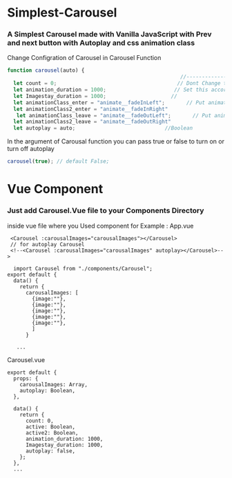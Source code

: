 # Simplest-Carousel
### A Simplest Carousel made with Vanilla JavaScript with Prev and next button with Autoplay and css animation class


Change Configration of Carousel in Carousel Function

```js
function carousel(auto) {
                                                        //-------------- Configurations ---------------//
  let count = 0;                                       // Dont Change this Otherwise Some images wont show up
  let animation_duration = 1000;                      // Set this according to you css animation duration
  let Imagestay_duration = 1000;                     //
  let animationClass_enter = "animate__fadeInLeft";       // Put animation css class name here
  let animationClass2_enter = "animate__fadeInRight"
   let animationClass_leave = "animate__fadeOutLeft";       // Put animation css class name here
  let animationClass2_leave = "animate__fadeOutRight"
  let autoplay = auto;                             //Boolean
```
In the argument of Carousal function you can pass true or false to turn on or turn off autoplay 
```js
carousel(true); // default False;
```
# Vue Component 
### Just add Carousel.Vue file to your Components Directory
inside vue file where you Used component
for Example : App.vue
```vue
 <Carousel :carousalImages="carousalImages"></Carousel>
 // for autoplay Carousel
 <!--<Carousel :carousalImages="carousalImages" autoplay></Carousel>-->
  
  import Carousel from "./components/Carousel";
export default {
  data() {
    return {
      carousalImages: [
        {image:""},
        {image:""},
        {image:""},
        {image:""},
        {image:""},
        ]
      }
    
   ...

```
Carousel.vue
```vue
export default {
  props: {
    carousalImages: Array,
    autoplay: Boolean,
  },

  data() {
    return {
      count: 0,
      active: Boolean,
      active2: Boolean,
      animation_duration: 1000,
      Imagestay_duration: 1000,
      autoplay: false,
    };
  },
  ...
```


